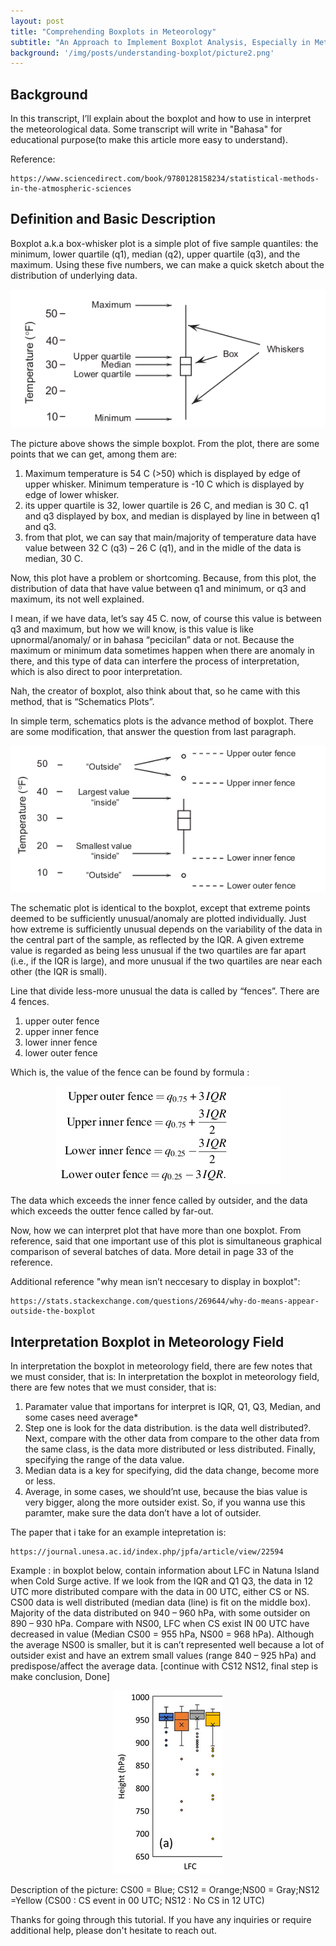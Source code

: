 ```yaml
---
layout: post
title: "Comprehending Boxplots in Meteorology"
subtitle: "An Approach to Implement Boxplot Analysis, Especially in Meteorology"
background: '/img/posts/understanding-boxplot/picture2.png'
---
```


## Background
In this transcript, I’ll explain about the boxplot and how to use in interpret the meteorological data. Some transcript will write in "Bahasa" for educational purpose(to make this article more easy to understand).

Reference:
```
https://www.sciencedirect.com/book/9780128158234/statistical-methods-in-the-atmospheric-sciences
```

## Definition and Basic Description
Boxplot a.k.a box-whisker plot is a simple plot of five sample quantiles: the minimum, lower quartile (q1), median (q2), upper quartile (q3), and the maximum. Using these five numbers, we can make a quick sketch about the distribution of underlying data.

<div style="text-align:center;">
  <img src="/img/posts/understanding-boxplot/picture1.png" alt="picture1 image">
</div>

The picture above shows the simple boxplot. From the plot, there are some points that we can get, among them are:

1. Maximum temperature is 54 C (>50) which is displayed by edge of upper whisker. Minimum temperature is -10 C which is displayed by edge of lower whisker.
2. its upper quartile is 32, lower quartile is 26 C, and median is 30 C.
q1 and q3 displayed by box, and median is displayed by line in between q1 and q3.
3. from that plot, we can say that main/majority of temperature data have value between 32 C (q3) – 26 C (q1), and in the midle of the data is median, 30 C.

Now, this plot have a problem or shortcoming. Because, from this plot, the distribution of data that have value between q1 and minimum, or q3 and maximum, its not well explained. 

I mean, if we have data, let’s say 45 C. now, of course this value is between q3 and maximum, but how we will know, is this value is like upnormal/anomaly/ or in bahasa “pecicilan” data or not. Because the maximum or minimum data sometimes happen when there are anomaly in there, and this type of data can interfere the process of interpretation, which is also direct to poor interpretation.

Nah, the creator of boxplot, also think about that, so he came with this method, that is “Schematics Plots”.

In simple term, schematics plots is the advance method of boxplot. There are some modification, that answer the question from last paragraph.

<div style="text-align:center;">
  <img src="/img/posts/understanding-boxplot/picture2.png" alt="picture2 image">
</div>

The schematic plot is identical to the boxplot, except that extreme points deemed to be sufficiently unusual/anomaly are plotted individually. Just how extreme is sufficiently unusual depends on the variability of the data in the central part of the sample, as reflected by the IQR. A given extreme value is regarded as being less unusual if the two quartiles are far apart (i.e., if the IQR is large), and more unusual if the two quartiles are near each other (the IQR is small).

Line that divide less-more unusual the data is called by “fences”. There are 4 fences.
1. upper outer fence
2. upper inner fence
3. lower inner fence
4. lower outer fence

Which is, the value of the fence can be found by formula :

<div style="text-align:center;">
  <img src="/img/posts/understanding-boxplot/picture3.png" alt="picture3 image">
</div>

The data which exceeds the inner fence called by outsider, and the data which exceeds the outter fence called by far-out.

Now, how we can interpret plot that have more than one boxplot. From reference, said that one important use of this plot is simultaneous graphical comparison of several batches of data.
More detail in page 33 of the reference.

Additional reference "why mean isn’t neccesary to display in boxplot":
```
https://stats.stackexchange.com/questions/269644/why-do-means-appear-outside-the-boxplot
```

## Interpretation Boxplot in Meteorology Field
In interpretation the boxplot in meteorology field, there are few notes that we must consider, that is:
In interpretation the boxplot in meteorology field, there are few notes that we must consider, that is:
1. Paramater value that importans for interpret is IQR, Q1, Q3, Median, and some cases need average*
2. Step one is look for the data distribution. is the data well distributed?. Next, compare with the other data from 
compare to the other data from the same class, is the data more distributed or less distributed. Finally, specifying the range of the data value.
3. Median data is a key for specifying, did the data change, become more or less.
4. Average, in some cases, we should’nt use, because the bias value is very bigger, along the more outsider exist. So, if you wanna use this paramter, make sure the data don’t have a lot of outsider.

The paper that i take for an example intepretation is:
```
https://journal.unesa.ac.id/index.php/jpfa/article/view/22594
```

Example :
in boxplot below, contain information about LFC in Natuna Island when Cold Surge active. If we look from the IQR and Q1 Q3, the data in 12 UTC more distributed compare with the data in 00 UTC, either CS or NS. CS00 data is well distributed (median data (line) is fit on the middle box). Majority of the data distributed on 940 – 960 hPa, with some outsider on 890 – 930 hPa. Compare with NS00, LFC when CS exist IN 00 UTC have decreased in value (Median CS00 = 955 hPa, NS00 = 968 hPa). Although the average NS00 is smaller, but it is can’t represented well because a lot of outsider exist and have an extrem small values (range 840 – 925 hPa) and predispose/affect the average data.
[continue with CS12 NS12, final step is make conclusion, Done]

<div style="text-align:center;">
  <img src="/img/posts/understanding-boxplot/picture4.png" alt="picture4 image">
</div>

Description of the picture: 
CS00 = Blue; CS12 = Orange;NS00 = Gray;NS12 =Yellow
(CS00 : CS event in 00 UTC; NS12 : No CS in 12 UTC)

Thanks for going through this tutorial. If you have any inquiries or require additional help, please don't hesitate to reach out.
